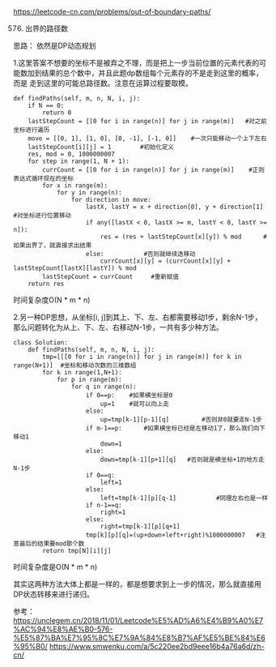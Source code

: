 https://leetcode-cn.com/problems/out-of-boundary-paths/

576. 出界的路径数

思路： 依然是DP动态规划

1.这里答案不想要的坐标不是被弃之不理，而是把上一步当前位置的元素代表的可能数加到结果的总个数中，并且此题dp数组每个元素存的不是走到这里的概率，而是
走到这里的可能总路径数。注意在运算过程要取模。

```
def findPaths(self, m, n, N, i, j):
    if N == 0:
        return 0
    lastStepCount = [[0 for i in range(n)] for j in range(m)]   #对之前坐标进行遍历
    move = [[0, 1], [1, 0], [0, -1], [-1, 0]]    #一次只能移动一个上下左右
    lastStepCount[i][j] = 1        #初始化定义
    res, mod = 0, 1000000007     
    for step in range(1, N + 1):       
        currCount = [[0 for i in range(n)] for j in range(m)]    #正则表达式循环现在的坐标
        for x in range(m):
            for y in range(n):
                for direction in move:									
                    lastX, lastY = x + direction[0], y + direction[1]		#对坐标进行位置移动
                    if any([lastX < 0, lastX >= m, lastY < 0, lastY >= n]):     
                        res = (res + lastStepCount[x][y]) % mod      #如果出界了，就直接求出结果
                    else:   		#否则就继续迭移动
                        currCount[x][y] = (currCount[x][y] + lastStepCount[lastX][lastY]) % mod
        lastStepCount = currCount     #重新赋值
    return res
```
时间复杂度O(N * m * n)

2.另一种DP思想，从坐标[i, j]到其上、下、左、右都需要移动1步，剩余N-1步，那么问题转化为从上、下、左、右移动N-1步，一共有多少种方法。

```
class Solution:
    def findPaths(self, m, n, N, i, j):
        tmp=[[[0 for i in range(n)] for j in range(m)] for k in range(N+1)]  #坐标和移动次数的三维数组
        for k in range(1,N+1):																			
            for p in range(m):				
                for q in range(n):					
                    if 0==p:	#如果横坐标是0
                        up=1	#就可以向上走
                    else:
                        up=tmp[k-1][p-1][q]			#否则非0就要走N-1步
                    if m-1==p:		#如果横坐标已经是左移动1了，那么我们向下移动1
                        down=1
                    else:
                        down=tmp[k-1][p+1][q]	#否则就是横坐标+1的地方走N-1步
                    if 0==q:
                        left=1
                    else:
                        left=tmp[k-1][p][q-1]			#同理左右也是一样
                    if n-1==q:
                        right=1
                    else:
                        right=tmp[k-1][p][q+1]
                    tmp[k][p][q]=(up+down+left+right)%1000000007   #注意最后的结果要mod那个数
        return tmp[N][i][j]
```
时间复杂度是O(N * m * n)

其实这两种方法大体上都是一样的，都是想要求到上一步的情况，那么就直接用DP状态转移来进行递归。

参考：https://unclegem.cn/2018/11/01/Leetcode%E5%AD%A6%E4%B9%A0%E7%AC%94%E8%AE%B0-576-%E5%87%BA%E7%95%8C%E7%9A%84%E8%B7%AF%E5%BE%84%E6%95%B0/
https://www.smwenku.com/a/5c220ee2bd9eee16b4a76a6d/zh-cn/
